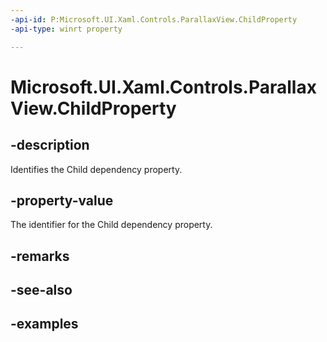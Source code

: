 ```yaml
---
-api-id: P:Microsoft.UI.Xaml.Controls.ParallaxView.ChildProperty
-api-type: winrt property

---
```

<!-- Property syntax.
public DependencyProperty ChildProperty { get; }
-->

# Microsoft.UI.Xaml.Controls.ParallaxView.ChildProperty


## -description

Identifies the Child dependency property.


## -property-value

The identifier for the Child dependency property.


## -remarks


## -see-also


## -examples



